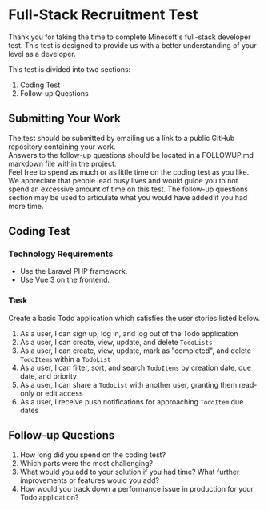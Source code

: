 # Full-Stack Recruitment Test
Thank you for taking the time to complete Minesoft's full-stack developer test. This test is designed to provide us with a better understanding of your level as a developer.  
  
This test is divided into two sections: 
1. Coding Test
2. Follow-up Questions

## Submitting Your Work
The test should be submitted by emailing us a link to a public GitHub repository containing your work.  
Answers to the follow-up questions should be located in a FOLLOWUP.md markdown file within the project.  
Feel free to spend as much or as little time on the coding test as you like. We appreciate that people lead busy lives and would guide you to not spend an excessive amount of time on this test. The follow-up questions section may be used to articulate what you would have added if you had more time.

## Coding Test
### Technology Requirements
- Use the Laravel PHP framework.
- Use Vue 3 on the frontend.

### Task 
Create a basic Todo application which satisfies the user stories listed below.  

1. As a user, I can sign up, log in, and log out of the Todo application
2. As a user, I can create, view, update, and delete `TodoLists`
3. As a user, I can create, view, update, mark as "completed", and delete `TodoItems` within a `TodoList`
4. As a user, I can filter, sort, and search `TodoItems` by creation date, due date, and priority
5. As a user, I can share a `TodoList` with another user, granting them read-only or edit access
6. As a user, I receive push notifications for approaching `TodoItem` due dates

## Follow-up Questions
1. How long did you spend on the coding test?
2. Which parts were the most challenging?
3. What would you add to your solution if you had time? What further improvements or features would you add?
4. How would you track down a performance issue in production for your Todo application?
